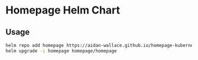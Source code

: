 # Homepage Helm Chart

## Usage
```sh
helm repo add homepage https://aidan-wallace.github.io/homepage-kubernetes/
helm upgrade -i homepage homepage/homepage
```
